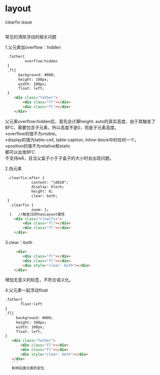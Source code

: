 # layout
clearfix issue
##
常见的清除浮动的相关问题

1.父元素加overflow：hidden
```html
 .father{
         overflow:hidden
 }
 .fl{
      background: #000;
      height: 100px;
      width: 100px;
      float: left;
 }
    <div class="father">
        <div class="fl"></div>
        <div class="fl"></div>
    </div>
```
父元素overflow:hidden后，首先会计算height: auto的真实高度，由于其触发了BFC，需要包含子元素，所以高度不是0，而是子元素高度。<br />
•overflow的值不为visible。<br />
•display的值为table-cell, table-caption, inline-block中的任何一个。<br />
•position的值不为relative和static<br />
都可以出发BFC<br />
不支持ie6，且当父盒子小于子盒子的大小时会出现问题。<br />

2.伪元素
```html
 .clearfix:after {
            content: "\0020";
            display: block;
            height: 0;
            clear: both;
 }
  .clearfix {
            zoom: 1;
  }   //触发IE的hasLayout属性
    <div class="clearfix">
        <div class="fl"></div>
        <div class="fl"></div>
    </div>
```

3.clear：both
```html
     <div>
        <div class="fl"></div>
        <div class="fl"></div>
        <div style="clear: both"></div>
    </div>
 ```
 增加无意义的标签，不符合语义化。
 
 4.父元素一起浮动float
 ```html
 .father{
        float:left
 }
 .fl{
      background: #000;
      height: 100px;
      width: 100px;
      float: left;
 }
    <div class="father">
        <div class="fl"></div>
        <div class="fl"></div>
        <div style="clear: both"></div>
    </div>
    ```
    影响后面元素的定位
